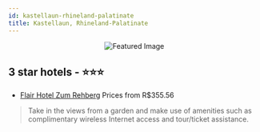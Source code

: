 ```yaml
---
id: kastellaun-rhineland-palatinate
title: Kastellaun, Rhineland-Palatinate
---
```


<center><img src="https://i.travelapi.com/hotels/1000000/880000/877000/876970/f13e3f65_z.jpg" alt="Featured Image" /></center>


##  3 star hotels - ⭐️⭐️⭐️

-    [Flair Hotel Zum Rehberg](https://us.hurb.com/hotels/kastellaun/flair-hotel-zum-rehberg-JNP-JP348274?cmp=18055) Prices from R$355.56
   > Take in the views from a garden and make use of amenities such as complimentary wireless Internet access and tour/ticket assistance.
